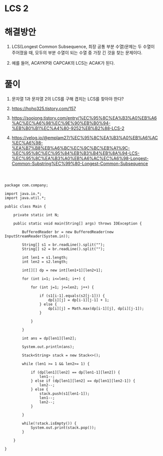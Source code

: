 # LCS 2

# 해결방안

1. LCS(Longest Common Subsequence, 최장 공통 부분 수열)문제는 두 수열이 주어졌을 때, 모두의 부분 수열이 되는 수열 중 가장 긴 것을 찾는 문제이다.

2. 예를 들어, ACAYKP와 CAPCAK의 LCS는 ACAK가 된다.

# 풀이

1. 문자열 1과 문자열 2의 LCS를 구해 겹치는 LCS를 찾아야 한다?

2. https://hoho325.tistory.com/157

3. https://soojong.tistory.com/entry/%EC%95%8C%EA%B3%A0%EB%A6%AC%EC%A6%98%EC%9E%90%EB%B0%94-%EB%B0%B1%EC%A4%80-9252%EB%B2%88-LCS-2

4. https://velog.io/@emplam27/%EC%95%8C%EA%B3%A0%EB%A6%AC%EC%A6%98-%EA%B7%B8%EB%A6%BC%EC%9C%BC%EB%A1%9C-%EC%95%8C%EC%95%84%EB%B3%B4%EB%8A%94-LCS-%EC%95%8C%EA%B3%A0%EB%A6%AC%EC%A6%98-Longest-Common-Substring%EC%99%80-Longest-Common-Subsequence



```



package com.company;

import java.io.*;
import java.util.*;

public class Main {

    private static int N;

    public static void main(String[] args) throws IOException {

        BufferedReader br = new BufferedReader(new InputStreamReader(System.in));

        String[] s1 = br.readLine().split("");
        String[] s2 = br.readLine().split("");

        int len1 = s1.length;
        int len2 = s2.length;

        int[][] dp = new int[len1+1][len2+1];

        for (int i=1; i<=len1; i++) {

            for (int j=1; j<=len2; j++) {

                if (s1[i-1].equals(s2[j-1])) {
                    dp[i][j] = dp[i-1][j-1] + 1;
                } else {
                    dp[i][j] = Math.max(dp[i-1][j], dp[i][j-1]);
                }

            }

        }

        int ans = dp[len1][len2];

        System.out.println(ans);

        Stack<String> stack = new Stack<>();

        while (len1 >= 1 && len2>= 1) {

            if (dp[len1][len2] == dp[len1-1][len2]) {
                len1--;
            } else if (dp[len1][len2] == dp[len1][len2-1]) {
                len2--;
            } else {
                stack.push(s1[len1-1]);
                len1--;
                len2--;
            }

        }

        while(!stack.isEmpty()) {
            System.out.print(stack.pop());
        }

    }

}

```